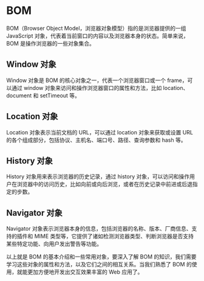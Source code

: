 # BOM
BOM（Browser Object Model，浏览器对象模型）指的是浏览器提供的一组 JavaScript 对象，代表着当前窗口的内容以及浏览器本身的状态。简单来说，BOM 是操作浏览器的一些对象集合。

## Window 对象
Window 对象是 BOM 的核心对象之一，代表一个浏览器窗口或一个 frame，可以通过 window 对象来访问和操作浏览器窗口的属性和方法，比如 location、document 和 setTimeout 等。

## Location 对象
Location 对象表示当前文档的 URL，可以通过 location 对象来获取或设置 URL 的各个组成部分，包括协议、主机名、端口号、路径、查询参数和 hash 等。

## History 对象
History 对象用来表示浏览器的历史记录，通过 history 对象，可以访问和操作用户在浏览器中的访问历史，比如向前或向后浏览，或者在历史记录中前进或后退指定的步数。

## Navigator 对象
Navigator 对象表示浏览器本身的信息，包括浏览器的名称、版本、厂商信息、支持的插件和 MIME 类型等，它提供了诸如检测浏览器类型、判断浏览器是否支持某些特定功能、向用户发出警告等功能。

以上就是 BOM 的基本介绍和一些常用对象，要深入了解 BOM 的知识，我们需要学习这些对象的属性和方法，以及它们之间的相互关系。当我们熟悉了 BOM 的使用，就能更加方便地开发出交互效果丰富的 Web 应用了。